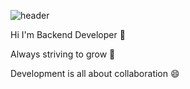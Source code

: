 ![header](https://capsule-render.vercel.app/api?type=rounded&color=gradient&text=%20ChoeEuiSeung%20GitHub%20&height=300&fontSize=100&textBg=true)

Hi I'm Backend Developer 👋

Always striving to grow 💬

Development is all about collaboration 😄


